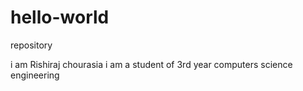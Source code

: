 # hello-world
repository

i am Rishiraj chourasia
i am a student of 3rd year computers science engineering

